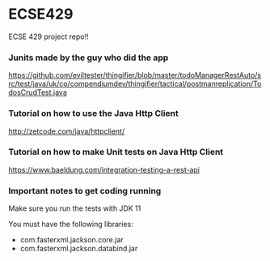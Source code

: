 # ECSE429
ECSE 429 project repo!!

### Junits made by the guy who did the app

https://github.com/eviltester/thingifier/blob/master/todoManagerRestAuto/src/test/java/uk/co/compendiumdev/thingifier/tactical/postmanreplication/TodosCrudTest.java

### Tutorial on how to use the Java Http Client

http://zetcode.com/java/httpclient/

### Tutorial on how to make Unit tests on Java Http Client

https://www.baeldung.com/integration-testing-a-rest-api  

### Important notes to get coding running

Make sure you run the tests with JDK 11

You must have the following libraries:
- com.fasterxml.jackson.core.jar
- com.fasterxml.jackson.databind.jar

